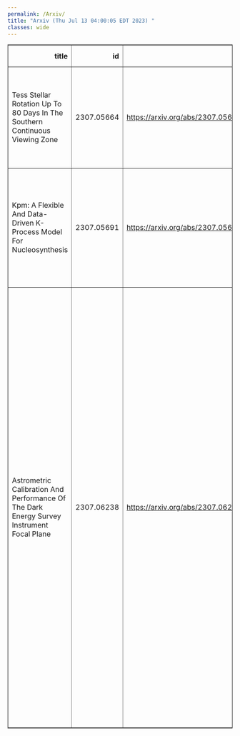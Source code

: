 ```yaml
---
permalink: /Arxiv/
title: "Arxiv (Thu Jul 13 04:00:05 EDT 2023) "
classes: wide
---
```

<table border="1" class="dataframe">
  <thead>
    <tr style="text-align: right;">
      <th>title</th>
      <th>id</th>
      <th>url</th>
      <th>authors</th>
      <th>Local Authors</th>
    </tr>
  </thead>
  <tbody>
    <tr>
      <td>Tess Stellar Rotation Up To 80 Days In The Southern Continuous Viewing   Zone</td>
      <td>2307.05664</td>
      <td><a href="https://arxiv.org/abs/2307.05664" target="_blank">https://arxiv.org/abs/2307.05664</a></td>
      <td>Zachary R. Claytor, Jennifer L. Van Saders, Lyra Cao, Marc H. Pinsonneault, Johanna Teske, Rachael L. Beaton</td>
      <td>Lyra Cao, Marc Pinsonneault</td>
    </tr>
    <tr>
      <td>Kpm: A Flexible And Data-Driven K-Process Model For Nucleosynthesis</td>
      <td>2307.05691</td>
      <td><a href="https://arxiv.org/abs/2307.05691" target="_blank">https://arxiv.org/abs/2307.05691</a></td>
      <td>Emily J. Griffith, David W. Hogg, Julianne J. Dalcanton, Sten Hasselquist, Bridget Ratcilffe, Melissa Ness, David H. Weinberg</td>
      <td>David Weinberg, Emily Griffith</td>
    </tr>
    <tr>
      <td>Astrometric Calibration And Performance Of The Dark Energy Survey   Instrument Focal Plane</td>
      <td>2307.06238</td>
      <td><a href="https://arxiv.org/abs/2307.06238" target="_blank">https://arxiv.org/abs/2307.06238</a></td>
      <td>S. Kent, E. Neilsen, K. Honscheid, D. Rabinowitz, E. F. Schlafly, J. Guy, D. Schlegel, J. Garcia-Bellido, T. S. Li, E. Sanchez, Joseph Harry Silber, J. Aguilar, S. Ahlen, D. Brooks, A. De La Macorra, P. Doel, D. J. Eisenstein, K. Fanning, A. Font-Ribera, J. E. Forero-Romero, J. Jimenez, Anthony Kremin, M. Landriau, Michael E. Levi, Paul Martini, Aaron M. Meisner, R. Miquel, J. Moustakas, Jundan Nie, N. Palanque-Delabrouille, W. J. Percival, C. Poppett, G. Rossi, M. Schubnell, Gregory Tarle, B. A. Weaver, Rongpu Zhou, Zhimin Zhou, H. Zou</td>
      <td>Kevin Fanning, Klaus Honscheid, Paul Martini</td>
    </tr>
  </tbody>
</table>